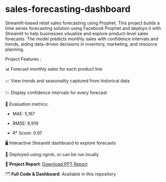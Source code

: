# sales-forecasting-dashboard
Streamlit-based retail sales forecasting using Prophet.
This project builds a time series forecasting solution using Facebook Prophet and deploys it with Streamlit to help businesses visualize and explore product-level sales forecasts. The model predicts monthly sales with confidence intervals and trends, aiding data-driven decisions in inventory, marketing, and resource planning.

 Project Features :
 
📊 Forecast monthly sales for each product line

📈 View trends and seasonality captured from historical data

📉 Display confidence intervals for every forecast

🧮 Evaluation metrics:

   * MAE: 5,167

   * RMSE: 9,919

   * R² Score: 0.97

🖥️ Interactive Streamlit dashboard to explore forecasts

🔄 Deployed using ngrok, or can be run locally

📑 **Project Report**: [Download PPT Report](Project_Report.pptx)

🗂️ **Full Code & Dashboard**: Available in this repository
